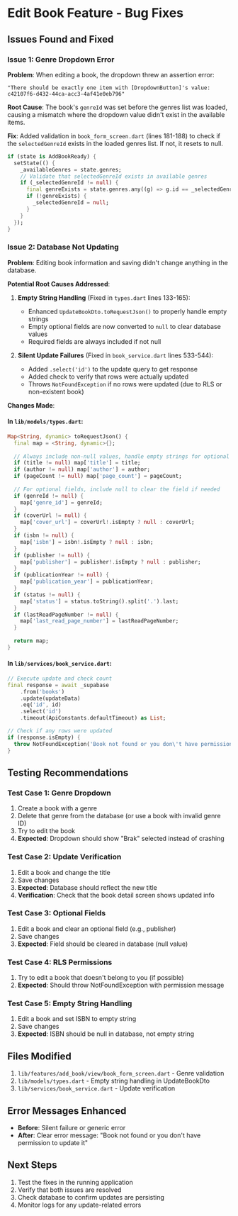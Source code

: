 # Edit Book Feature - Bug Fixes

## Issues Found and Fixed

### Issue 1: Genre Dropdown Error
**Problem**: When editing a book, the dropdown threw an assertion error:
```
"There should be exactly one item with [DropdownButton]'s value: c42107f6-d432-44ca-acc3-4af41e0eb796"
```

**Root Cause**: The book's `genreId` was set before the genres list was loaded, causing a mismatch where the dropdown value didn't exist in the available items.

**Fix**: Added validation in `book_form_screen.dart` (lines 181-188) to check if the `selectedGenreId` exists in the loaded genres list. If not, it resets to null.

```dart
if (state is AddBookReady) {
  setState(() {
    _availableGenres = state.genres;
    // Validate that selectedGenreId exists in available genres
    if (_selectedGenreId != null) {
      final genreExists = state.genres.any((g) => g.id == _selectedGenreId);
      if (!genreExists) {
        _selectedGenreId = null;
      }
    }
  });
}
```

### Issue 2: Database Not Updating
**Problem**: Editing book information and saving didn't change anything in the database.

**Potential Root Causes Addressed**:

1. **Empty String Handling** (Fixed in `types.dart` lines 133-165):
   - Enhanced `UpdateBookDto.toRequestJson()` to properly handle empty strings
   - Empty optional fields are now converted to `null` to clear database values
   - Required fields are always included if not null

2. **Silent Update Failures** (Fixed in `book_service.dart` lines 533-544):
   - Added `.select('id')` to the update query to get response
   - Added check to verify that rows were actually updated
   - Throws `NotFoundException` if no rows were updated (due to RLS or non-existent book)

**Changes Made**:

#### In `lib/models/types.dart`:
```dart
Map<String, dynamic> toRequestJson() {
  final map = <String, dynamic>{};
  
  // Always include non-null values, handle empty strings for optional fields
  if (title != null) map['title'] = title;
  if (author != null) map['author'] = author;
  if (pageCount != null) map['page_count'] = pageCount;
  
  // For optional fields, include null to clear the field if needed
  if (genreId != null) {
    map['genre_id'] = genreId;
  }
  if (coverUrl != null) {
    map['cover_url'] = coverUrl!.isEmpty ? null : coverUrl;
  }
  if (isbn != null) {
    map['isbn'] = isbn!.isEmpty ? null : isbn;
  }
  if (publisher != null) {
    map['publisher'] = publisher!.isEmpty ? null : publisher;
  }
  if (publicationYear != null) {
    map['publication_year'] = publicationYear;
  }
  if (status != null) {
    map['status'] = status.toString().split('.').last;
  }
  if (lastReadPageNumber != null) {
    map['last_read_page_number'] = lastReadPageNumber;
  }
  
  return map;
}
```

#### In `lib/services/book_service.dart`:
```dart
// Execute update and check count
final response = await _supabase
    .from('books')
    .update(updateData)
    .eq('id', id)
    .select('id')
    .timeout(ApiConstants.defaultTimeout) as List;

// Check if any rows were updated
if (response.isEmpty) {
  throw NotFoundException('Book not found or you don\'t have permission to update it');
}
```

## Testing Recommendations

### Test Case 1: Genre Dropdown
1. Create a book with a genre
2. Delete that genre from the database (or use a book with invalid genre ID)
3. Try to edit the book
4. **Expected**: Dropdown should show "Brak" selected instead of crashing

### Test Case 2: Update Verification
1. Edit a book and change the title
2. Save changes
3. **Expected**: Database should reflect the new title
4. **Verification**: Check that the book detail screen shows updated info

### Test Case 3: Optional Fields
1. Edit a book and clear an optional field (e.g., publisher)
2. Save changes
3. **Expected**: Field should be cleared in database (null value)

### Test Case 4: RLS Permissions
1. Try to edit a book that doesn't belong to you (if possible)
2. **Expected**: Should throw NotFoundException with permission message

### Test Case 5: Empty String Handling
1. Edit a book and set ISBN to empty string
2. Save changes
3. **Expected**: ISBN should be null in database, not empty string

## Files Modified

1. `lib/features/add_book/view/book_form_screen.dart` - Genre validation
2. `lib/models/types.dart` - Empty string handling in UpdateBookDto
3. `lib/services/book_service.dart` - Update verification

## Error Messages Enhanced

- **Before**: Silent failure or generic error
- **After**: Clear error message: "Book not found or you don't have permission to update it"

## Next Steps

1. Test the fixes in the running application
2. Verify that both issues are resolved
3. Check database to confirm updates are persisting
4. Monitor logs for any update-related errors

